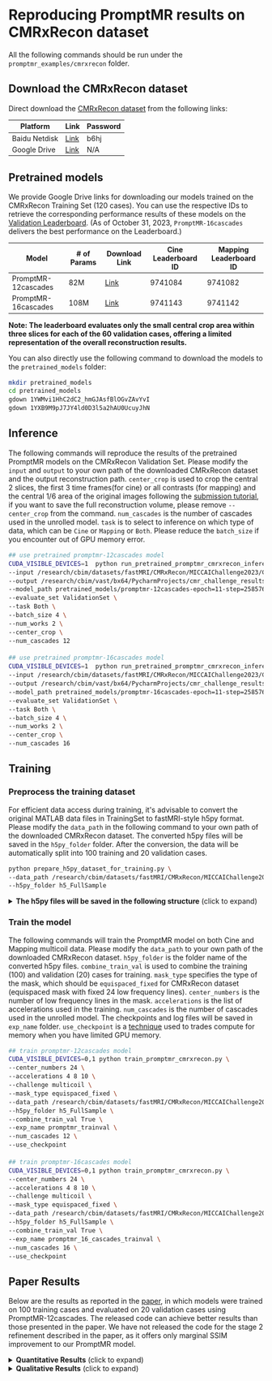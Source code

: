 # Reproducing PromptMR results on CMRxRecon dataset

All the following commands should be run under the `promptmr_examples/cmrxrecon` folder. 

## Download the CMRxRecon dataset
Direct download the [CMRxRecon dataset](https://github.com/CmrxRecon/CMRxRecon) from the following links: 

| Platform           | Link                                                                                                  | Password    |
|--------------------|-------------------------------------------------------------------------------------------------------|-------------|
| Baidu Netdisk      | [Link](https://pan.baidu.com/s/1OXSInGc30gkA4RVYqo9Hqw)                                               | b6hj        |
| Google Drive       | [Link](https://drive.google.com/drive/folders/1--8x5GCnx6Cd2p8ATKLS1bvr3Y0ISvNH?usp=sharing)          | N/A         |

## Pretrained models

We provide Google Drive links for downloading our models trained on the CMRxRecon Training Set (120 cases). You can use the respective IDs to retrieve the corresponding performance results of these models on the [Validation Leaderboard](https://www.synapse.org/#!Synapse:syn51471091/wiki/622548). (As of October 31, 2023, `PromptMR-16cascades` delivers the best performance on the Leaderboard.)


| Model              |# of Params     |Download Link                                                                              | Cine Leaderboard ID   | Mapping Leaderboard ID |
|--------------------|----------------|-------------------------------------------------------------------------------------------|-----------------------|------------------------|
| PromptMR-12cascades|82M             |[Link](https://drive.google.com/file/d/1YWMvi1HhC2dC2_hmGJAsfBlOGvZAvYvI/view?usp=sharing) | 9741084               | 9741082                |
| PromptMR-16cascades|108M            |[Link](https://drive.google.com/file/d/1YXB9M9pJ7JY4ld0D3l5a2hAU0UcuyJhN/view?usp=sharing) | 9741143               | 9741142                |

**Note: The leaderboard evaluates only the small central crop area within three slices for each of the 60 validation cases, offering a limited representation of the overall reconstruction results.**

You can also directly use the following command to download the models to the `pretrained_models` folder:

```bash
mkdir pretrained_models
cd pretrained_models
gdown 1YWMvi1HhC2dC2_hmGJAsfBlOGvZAvYvI
gdown 1YXB9M9pJ7JY4ld0D3l5a2hAU0UcuyJhN
```

## Inference

The following commands will reproduce the results of the pretrained PromptMR models on the CMRxRecon Validation Set. Please modify the `input` and `output` to your own path of the downloaded CMRxRecon dataset and the output reconstruction path. `center_crop` is used to crop the central 2 slices, the first 3 time frames(for cine) or all contrasts (for mapping) and the central 1/6 area of the original images following the [submission tutorial](https://www.synapse.org/#!Synapse:syn51471091/wiki/622411), if you want to save the full reconstruction volume, please remove `--center_crop` from the command. `num_cascades` is the number of cascades used in the unrolled model. `task` is to select to inference on which type of data, which can be `Cine` or `Mapping` or `Both`. Please reduce the `batch_size` if you encounter out of GPU memory error.

```bash
## use pretrained promptmr-12cascades model 
CUDA_VISIBLE_DEVICES=1  python run_pretrained_promptmr_cmrxrecon_inference_from_matlab_data.py \
--input /research/cbim/datasets/fastMRI/CMRxRecon/MICCAIChallenge2023/ChallengeData/MultiCoil \
--output /research/cbim/vast/bx64/PycharmProjects/cmr_challenge_results/reproduce_promptmr_12_cascades_cmrxrecon \
--model_path pretrained_models/promptmr-12cascades-epoch=11-step=258576.ckpt \
--evaluate_set ValidationSet \
--task Both \
--batch_size 4 \
--num_works 2 \
--center_crop \
--num_cascades 12

## use pretrained promptmr-16cascades model 
CUDA_VISIBLE_DEVICES=1  python run_pretrained_promptmr_cmrxrecon_inference_from_matlab_data.py \
--input /research/cbim/datasets/fastMRI/CMRxRecon/MICCAIChallenge2023/ChallengeData/MultiCoil \
--output /research/cbim/vast/bx64/PycharmProjects/cmr_challenge_results/reproduce_promptmr_16cascades_cmrxrecon \
--model_path pretrained_models/promptmr-16cascades-epoch=11-step=258576.ckpt \
--evaluate_set ValidationSet \
--task Both \
--batch_size 4 \
--num_works 2 \
--center_crop \
--num_cascades 16
```

## Training

### Preprocess the training dataset

For efficient data access during training, it's advisable to convert the original MATLAB data files in TrainingSet to fastMRI-style h5py format. Please modify the `data_path` in the following command to your own path of the downloaded CMRxRecon dataset. The converted h5py files will be saved in the `h5py_folder` folder. After the conversion, the data will be automatically split into 100 training and 20 validation cases.

```bash
python prepare_h5py_dataset_for_training.py \
--data_path /research/cbim/datasets/fastMRI/CMRxRecon/MICCAIChallenge2023/ChallengeData/MultiCoil \
--h5py_folder h5_FullSample
```

<details>
<summary><strong>The h5py files will be saved in the following structure</strong> (click to expand) </summary>

```bash
/research/cbim/datasets/fastMRI/CMRxRecon/MICCAIChallenge2023/ChallengeData/MultiCoil
│   ├── Cine
│   │   ├── TrainingSet
│   │   │   ├── FullSample
│   │   │   ├── h5_FullSample
│   │   │   │   ├── train
│   │   │   │   │   ├── P001
│   │   │   │   │   │   ├── cine_lax.h5
│   │   │   │   │   │   ├── cine_sax.h5
│   │   │   │   │   ├── ...
│   │   │   │   │   ├── P100
│   │   │   │   ├── val
│   │   │   │   │   ├── P101
│   │   │   │   │   │   ├── cine_lax.h5
│   │   │   │   │   │   ├── cine_sax.h5
│   │   │   │   │   ├── ...
│   │   │   │   │   ├── P120
│   │   ├── ValidationSet
│   ├── Mapping
│   │   ├── TrainingSet
│   │   │   ├── FullSample
│   │   │   ├── h5_FullSample
│   │   │   │   ├── train
│   │   │   │   │   ├── P001
│   │   │   │   │   │   ├── T1map.h5
│   │   │   │   │   │   ├── T2map.h5
│   │   │   │   │   ├── ...
│   │   │   │   │   ├── P100
│   │   │   │   ├── val
│   │   │   │   │   ├── P101
│   │   │   │   │   │   ├── T1map.h5
│   │   │   │   │   │   ├── T2map.h5
│   │   │   │   │   ├── ...
│   │   │   │   │   ├── P120
│   │   ├── ValidationSet
```

</details>

### Train the model

The following commands will train the PromptMR model on both Cine and Mapping multicoil data. Please modify the `data_path` to your own path of the downloaded CMRxRecon dataset. `h5py_folder` is the folder name of the converted h5py files. `combine_train_val` is used to combine the training (100) and validation (20) cases for training. `mask_type` specifies the type of the mask, which should be `equispaced_fixed` for CMRxRecon dataset (equispaced mask with fixed 24 low frequency lines). `center_numbers` is the number of low frequency lines in the mask. `accelerations` is the list of accelerations used in the training. `num_cascades` is the number of cascades used in the unrolled model. The checkpoints and log files will be saved in `exp_name` folder. `use_checkpoint` is a [technique](https://pytorch.org/docs/stable/checkpoint.html#torch.utils.checkpoint.checkpoint) used to trades compute for memory when you have limited GPU memory.

```bash
## train promptmr-12cascades model
CUDA_VISIBLE_DEVICES=0,1 python train_promptmr_cmrxrecon.py \
--center_numbers 24 \
--accelerations 4 8 10 \
--challenge multicoil \
--mask_type equispaced_fixed \
--data_path /research/cbim/datasets/fastMRI/CMRxRecon/MICCAIChallenge2023/ChallengeData/MultiCoil \
--h5py_folder h5_FullSample \
--combine_train_val True \
--exp_name promptmr_trainval \
--num_cascades 12 \
--use_checkpoint

## train promptmr-16cascades model
CUDA_VISIBLE_DEVICES=0,1 python train_promptmr_cmrxrecon.py \
--center_numbers 24 \
--accelerations 4 8 10 \
--challenge multicoil \
--mask_type equispaced_fixed \
--data_path /research/cbim/datasets/fastMRI/CMRxRecon/MICCAIChallenge2023/ChallengeData/MultiCoil \
--h5py_folder h5_FullSample \
--combine_train_val True \
--exp_name promptmr_16_cascades_trainval \
--num_cascades 16 \
--use_checkpoint
```

## Paper Results

Below are the results as reported in the [paper](https://arxiv.org/abs/2309.13839), in which models were trained on 100 training cases and evaluated on 20 validation cases using PromptMR-12cascades. The released code can achieve better results than those presented in the paper. We have not released the code for the stage 2 refinement described in the paper, as it offers only marginal SSIM improvement to our PromptMR model.

<details>
<summary><strong>Quantitative Results</strong> (click to expand) </summary>

![CMRxRecon Quantitative Results](../../assets/cmrxrecon_quantitative.png)

</details>

<details>
<summary><strong>Qualitative Results</strong> (click to expand) </summary>

![CMRxRecon Qualitative Results](../../assets/cmrxrecon_qualitative_lax_2ch.png)
![CMRxRecon Qualitative Results](../../assets/cmrxrecon_qualitative_appendix_more.png)

</details>

